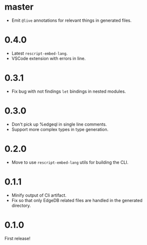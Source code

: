 # master

- Emit `@live` annotations for relevant things in generated files.

# 0.4.0

- Latest `rescript-embed-lang`.
- VSCode extension with errors in line.

# 0.3.1

- Fix bug with not findings `let` bindings in nested modules.

# 0.3.0

- Don't pick up %edgeql in single line comments.
- Support more complex types in type generation.

# 0.2.0

- Move to use `rescript-embed-lang` utils for building the CLI.

# 0.1.1

- Minify output of Cli artifact.
- Fix so that only EdgeDB related files are handled in the generated directory.

# 0.1.0

First release!
